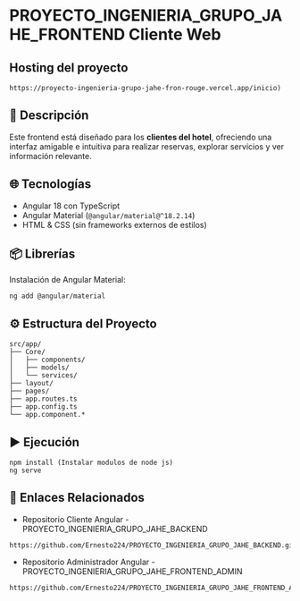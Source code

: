 # PROYECTO_INGENIERIA_GRUPO_JAHE_FRONTEND Cliente Web

## Hosting del proyecto
```
https://proyecto-ingenieria-grupo-jahe-fron-rouge.vercel.app/inicio)
```

## 🧾 Descripción
Este frontend está diseñado para los **clientes del hotel**, ofreciendo una interfaz amigable e intuitiva para realizar reservas, explorar servicios y ver información relevante.

## 🌐 Tecnologías
- Angular 18 con TypeScript
- Angular Material (`@angular/material@^18.2.14`)
- HTML & CSS (sin frameworks externos de estilos)

## 📦 Librerías
Instalación de Angular Material:
```
ng add @angular/material
```

## ⚙️ Estructura del Proyecto
```
src/app/
├── Core/
│   ├── components/
│   ├── models/
│   └── services/
├── layout/
├── pages/
├── app.routes.ts
├── app.config.ts
└── app.component.*
```

## ▶️ Ejecución
```
npm install (Instalar modulos de node js)
ng serve
```

## 📎 Enlaces Relacionados
- Repositorio Cliente Angular - PROYECTO_INGENIERIA_GRUPO_JAHE_BACKEND
```
https://github.com/Ernesto224/PROYECTO_INGENIERIA_GRUPO_JAHE_BACKEND.git
```
- Repositorio Administrador Angular - PROYECTO_INGENIERIA_GRUPO_JAHE_FRONTEND_ADMIN
```
https://github.com/Ernesto224/PROYECTO_INGENIERIA_GRUPO_JAHE_FRONTEND_ADMIN.git
```
